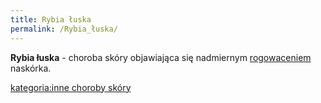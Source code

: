 ```yaml
---
title: Rybia łuska
permalink: /Rybia_łuska/
---
```


**Rybia łuska** - choroba skóry objawiająca się nadmiernym [rogowaceniem](/Rogowacenie "wikilink") naskórka.

[kategoria:inne choroby skóry](/kategoria:inne_choroby_skóry "wikilink")